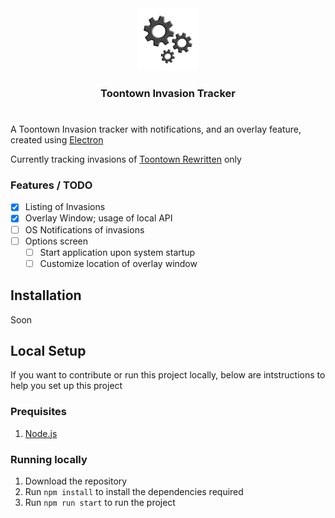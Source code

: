 <div align=center>
<img src="https://github.com/ahmedaatif/tt-inv-tracker/blob/master/src/assets/icons/icon-original-1024x1024.png?raw=true" width="100" height="100" />
<h3>Toontown Invasion Tracker</h3>
</div>

# 

A Toontown Invasion tracker with notifications, and an overlay feature, created using [Electron](https://www.electronjs.org/)

Currently tracking invasions of [Toontown Rewritten](https://toontownrewritten.com/) only

### Features / TODO
- [x] Listing of Invasions
- [x] Overlay Window; usage of local API
- [ ] OS Notifications of invasions
- [ ] Options screen
    - [ ] Start application upon system startup
    - [ ] Customize location of overlay window

## Installation
Soon

## Local Setup
If you want to contribute or run this project locally, below are intstructions to help you set up this project

### Prequisites
1. [Node.js](https://nodejs.org/en/download/package-manager)

### Running locally
1. Download the repository
2. Run `npm install` to install the dependencies required
3. Run `npm run start` to run the project
